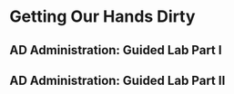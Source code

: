 
# Getting Our Hands Dirty

## AD Administration: Guided Lab Part I



## AD Administration: Guided Lab Part II